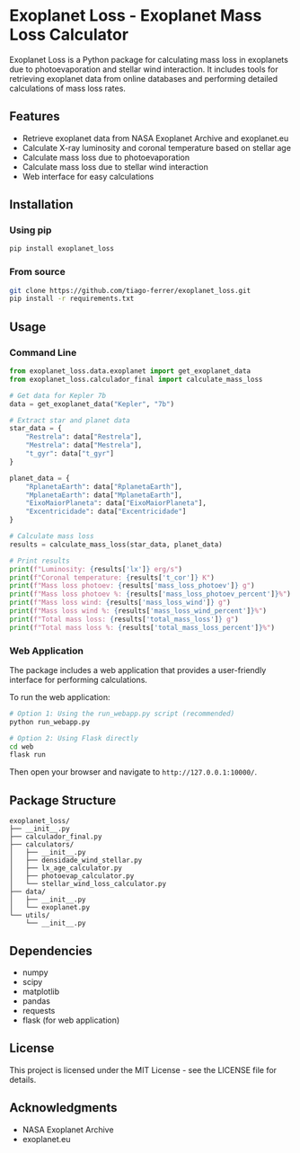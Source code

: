 # Exoplanet Loss - Exoplanet Mass Loss Calculator

Exoplanet Loss is a Python package for calculating mass loss in exoplanets due to photoevaporation and stellar wind interaction. It includes tools for retrieving exoplanet data from online databases and performing detailed calculations of mass loss rates.

## Features

- Retrieve exoplanet data from NASA Exoplanet Archive and exoplanet.eu
- Calculate X-ray luminosity and coronal temperature based on stellar age
- Calculate mass loss due to photoevaporation
- Calculate mass loss due to stellar wind interaction
- Web interface for easy calculations

## Installation

### Using pip

```bash
pip install exoplanet_loss
```

### From source

```bash
git clone https://github.com/tiago-ferrer/exoplanet_loss.git
pip install -r requirements.txt
```

## Usage

### Command Line

```python
from exoplanet_loss.data.exoplanet import get_exoplanet_data
from exoplanet_loss.calculador_final import calculate_mass_loss

# Get data for Kepler 7b
data = get_exoplanet_data("Kepler", "7b")

# Extract star and planet data
star_data = {
    "Restrela": data["Restrela"],
    "Mestrela": data["Mestrela"],
    "t_gyr": data["t_gyr"]
}

planet_data = {
    "RplanetaEarth": data["RplanetaEarth"],
    "MplanetaEarth": data["MplanetaEarth"],
    "EixoMaiorPlaneta": data["EixoMaiorPlaneta"],
    "Excentricidade": data["Excentricidade"]
}

# Calculate mass loss
results = calculate_mass_loss(star_data, planet_data)

# Print results
print(f"Luminosity: {results['lx']} erg/s")
print(f"Coronal temperature: {results['t_cor']} K")
print(f"Mass loss photoev: {results['mass_loss_photoev']} g")
print(f"Mass loss photoev %: {results['mass_loss_photoev_percent']}%")
print(f"Mass loss wind: {results['mass_loss_wind']} g")
print(f"Mass loss wind %: {results['mass_loss_wind_percent']}%")
print(f"Total mass loss: {results['total_mass_loss']} g")
print(f"Total mass loss %: {results['total_mass_loss_percent']}%")
```

### Web Application

The package includes a web application that provides a user-friendly interface for performing calculations.

To run the web application:

```bash
# Option 1: Using the run_webapp.py script (recommended)
python run_webapp.py

# Option 2: Using Flask directly
cd web
flask run
```

Then open your browser and navigate to `http://127.0.0.1:10000/`.

## Package Structure

```
exoplanet_loss/
├── __init__.py
├── calculador_final.py
├── calculators/
│   ├── __init__.py
│   ├── densidade_wind_stellar.py
│   ├── lx_age_calculator.py
│   ├── photoevap_calculator.py
│   └── stellar_wind_loss_calculator.py
├── data/
│   ├── __init__.py
│   └── exoplanet.py
└── utils/
    └── __init__.py
```

## Dependencies

- numpy
- scipy
- matplotlib
- pandas
- requests
- flask (for web application)

## License

This project is licensed under the MIT License - see the LICENSE file for details.

## Acknowledgments

- NASA Exoplanet Archive
- exoplanet.eu

